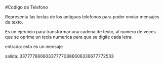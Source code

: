 #Codigo de Telefono

Representa las teclas de los antiguos telefonos para poder enviar mensajes
de texto.

Es un ejercicio para transformar una cadena de texto, al numero de veces
que se oprime un tecla numerica para que se digite cada letra.

entrada:
esto es un mensaje

salida:
337777866603377770886606336677772533
